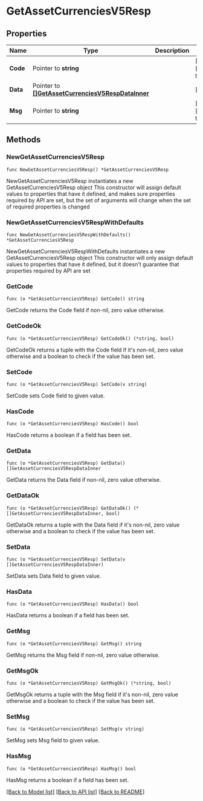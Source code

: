 # GetAssetCurrenciesV5Resp

## Properties

Name | Type | Description | Notes
------------ | ------------- | ------------- | -------------
**Code** | Pointer to **string** |  | [optional] [default to ""]
**Data** | Pointer to [**[]GetAssetCurrenciesV5RespDataInner**](GetAssetCurrenciesV5RespDataInner.md) |  | [optional] 
**Msg** | Pointer to **string** |  | [optional] [default to ""]

## Methods

### NewGetAssetCurrenciesV5Resp

`func NewGetAssetCurrenciesV5Resp() *GetAssetCurrenciesV5Resp`

NewGetAssetCurrenciesV5Resp instantiates a new GetAssetCurrenciesV5Resp object
This constructor will assign default values to properties that have it defined,
and makes sure properties required by API are set, but the set of arguments
will change when the set of required properties is changed

### NewGetAssetCurrenciesV5RespWithDefaults

`func NewGetAssetCurrenciesV5RespWithDefaults() *GetAssetCurrenciesV5Resp`

NewGetAssetCurrenciesV5RespWithDefaults instantiates a new GetAssetCurrenciesV5Resp object
This constructor will only assign default values to properties that have it defined,
but it doesn't guarantee that properties required by API are set

### GetCode

`func (o *GetAssetCurrenciesV5Resp) GetCode() string`

GetCode returns the Code field if non-nil, zero value otherwise.

### GetCodeOk

`func (o *GetAssetCurrenciesV5Resp) GetCodeOk() (*string, bool)`

GetCodeOk returns a tuple with the Code field if it's non-nil, zero value otherwise
and a boolean to check if the value has been set.

### SetCode

`func (o *GetAssetCurrenciesV5Resp) SetCode(v string)`

SetCode sets Code field to given value.

### HasCode

`func (o *GetAssetCurrenciesV5Resp) HasCode() bool`

HasCode returns a boolean if a field has been set.

### GetData

`func (o *GetAssetCurrenciesV5Resp) GetData() []GetAssetCurrenciesV5RespDataInner`

GetData returns the Data field if non-nil, zero value otherwise.

### GetDataOk

`func (o *GetAssetCurrenciesV5Resp) GetDataOk() (*[]GetAssetCurrenciesV5RespDataInner, bool)`

GetDataOk returns a tuple with the Data field if it's non-nil, zero value otherwise
and a boolean to check if the value has been set.

### SetData

`func (o *GetAssetCurrenciesV5Resp) SetData(v []GetAssetCurrenciesV5RespDataInner)`

SetData sets Data field to given value.

### HasData

`func (o *GetAssetCurrenciesV5Resp) HasData() bool`

HasData returns a boolean if a field has been set.

### GetMsg

`func (o *GetAssetCurrenciesV5Resp) GetMsg() string`

GetMsg returns the Msg field if non-nil, zero value otherwise.

### GetMsgOk

`func (o *GetAssetCurrenciesV5Resp) GetMsgOk() (*string, bool)`

GetMsgOk returns a tuple with the Msg field if it's non-nil, zero value otherwise
and a boolean to check if the value has been set.

### SetMsg

`func (o *GetAssetCurrenciesV5Resp) SetMsg(v string)`

SetMsg sets Msg field to given value.

### HasMsg

`func (o *GetAssetCurrenciesV5Resp) HasMsg() bool`

HasMsg returns a boolean if a field has been set.


[[Back to Model list]](../README.md#documentation-for-models) [[Back to API list]](../README.md#documentation-for-api-endpoints) [[Back to README]](../README.md)


